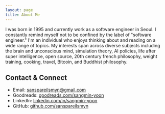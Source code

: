 ```yaml
---
layout: page
title: About Me
---
```


I was born in 1995 and currently work as a software engineer in Seoul. I constantly remind myself not to be confined by the label of "software engineer." I'm an individual who enjoys thinking about and reading on a wide range of topics. My interests span across diverse subjects including the brain and unconscious mind, simulation theory, AI policies, life after super intelligence, open source, 20th century french philosophy, weight training, cooking, travel, Bitcoin, and Buddhist philosophy.

## Contact & Connect

- Email: sanspareilsmyn@gmail.com
- Goodreads: [goodreads.com/sangmin-yoon](https://www.goodreads.com/user/show/175845304-sangmin-yoon)
- LinkedIn: [linkedin.com/in/sangmin-yoon](https://www.linkedin.com/in/sangmin-yoon/)
- GitHub: [github.com/sanspareilsmyn](https://github.com/sanspareilsmyn)
